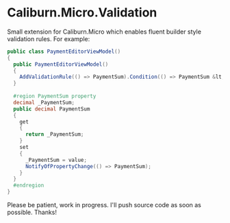 # Caliburn.Micro.Validation
Small extension for Caliburn.Micro which enables fluent builder style validation rules. 
For example: 

```C#
public class PaymentEditorViewModel()
{
  public PaymentEditorViewModel()
  {
    AddValidationRule(() => PaymentSum).Condition(() => PaymentSum &lt;= 0).Message("Please enter payment sum");
  }
  
  #region PaymentSum property
  decimal _PaymentSum;
  public decimal PaymentSum
  {
    get
    {
      return _PaymentSum;
    }
    set
    {
      _PaymentSum = value;
      NotifyOfPropertyChange(() => PaymentSum);
    }
  }
  #endregion
}
```

Please be patient, work in progress. I'll push source code as soon as possible. Thanks!
